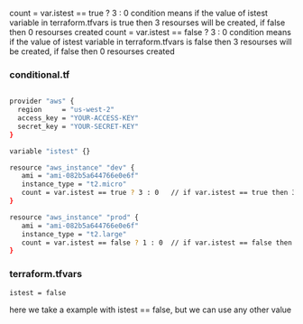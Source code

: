 count = var.istest == true ? 3 : 0 
condition means if the value of istest variable in terraform.tfvars is true then 3 resourses will be created, if false then 0 resourses created
count = var.istest == false ? 3 : 0
condition means if the value of istest variable in terraform.tfvars is false then 3 resourses will be created, if false then 0 resourses created

### conditional.tf

```sh

provider "aws" {
  region     = "us-west-2"
  access_key = "YOUR-ACCESS-KEY"
  secret_key = "YOUR-SECRET-KEY"
}

variable "istest" {}

resource "aws_instance" "dev" {
   ami = "ami-082b5a644766e0e6f"
   instance_type = "t2.micro"
   count = var.istest == true ? 3 : 0   // if var.istest == true then 3 ec2 in dev will be created
}

resource "aws_instance" "prod" {
   ami = "ami-082b5a644766e0e6f"
   instance_type = "t2.large"
   count = var.istest == false ? 1 : 0  // if var.istest == false then 3 ec2 in production will be created
}
```

### terraform.tfvars

```sh
istest = false
```
here we take a example with istest == false, but we can use any other value
